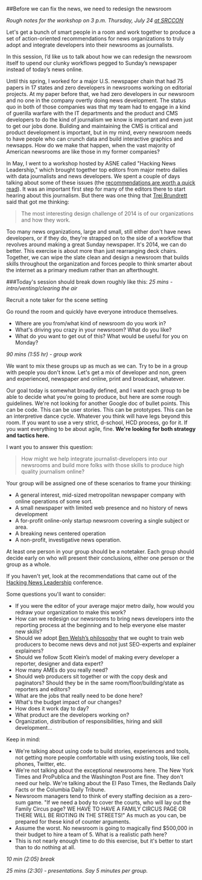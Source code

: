 ##Before we can fix the news, we need to redesign the newsroom

*Rough notes for the workshop on 3 p.m. Thursday, July 24 [at SRCCON](http://schedule.srccon.org/#_session-11)*

Let's get a bunch of smart people in a room and work together to produce a set of action-oriented recommendations for news organizations to truly adopt and integrate developers into their newsrooms as journalists.

In this session, I’d like us to talk about how we can redesign the newsroom itself to upend our clunky workflows pegged to Sunday’s newspaper instead of today’s news online. 

Until this spring, I worked for a major U.S. newspaper chain that had 75 papers in 17 states and zero developers in newsrooms working on editorial projects. At my paper before that, we had zero developers in our newsroom and no one in the company overtly doing news development. The status quo in both of those companies was that my team had to engage in a kind of guerilla warfare with the IT departments and the product and CMS developers to do the kind of journalism we know is important and even just to get our jobs done. Building and maintaining the CMS is critical and product development is important, but in my mind, every newsroom needs to have people who can crunch data and build interactive graphics and newsapps. How do we make that happen, when the vast majority of American newsrooms are like those in my former companies?

In May, I went to a workshop hosted by ASNE called "Hacking News Leadership," which brought together top editors from major metro dailies with data journalists and news developers. We spent a couple of days talking about some of these issues (the [recommendations are worth a quick read](http://bit.ly/1A7p0r8)). It was an important first step for many of the editors there to start hearing about this journalism. But there was one thing that [Trei Brundrett](https://twitter.com/ultracasual/status/462658533524123649) said that got me thinking:

> The most interesting design challenge of 2014 is of our organizations and how they work.

Too many news organizations, large and small, still either don't have news developers, or if they do, they're strapped on to the side of a workflow that revolves around making a great Sunday newspaper. It's 2014, we can do better. This exercise is about more than just rearranging deck chairs. Together, we can wipe the slate clean and design a newsroom that builds skills throughout the organization and forces people to think smarter about the internet as a primary medium rather than an afterthought.

###Today's session should break down roughly like this:
*25 mins - intro/venting/clearing the air*

Recruit a note taker for the scene setting

Go round the room and quickly have everyone introduce themselves. 

- Where are you from/what kind of newsroom do you work in?
- What's driving you crazy in your newsroom? What do you like?
- What do you want to get out of this? What would be useful for you on Monday?

*90 mins (1:55 hr) - group work*

We want to mix these groups up as much as we can. Try to be in a group with people you don't know. Let's get a mix of developer and non, green and experienced, newspaper and online, print and broadcast, whatever. 

Our goal today is somewhat broadly defined, and I want each group to be able to decide what you're going to produce, but here are some rough guidelines. We're not looking for another Google doc of bullet points. This can be code. This can be user stories. This can be prototypes. This can be an interpretive dance cycle. Whatever you think will have legs beyond this room. If you want to use a very strict, d-school, HCD process, go for it. If you want everything to be about agile, fine. **We're looking for both strategy and tactics here.** 

I want you to answer this question:

>How might we help integrate journalist-developers into our newsrooms and build more folks with those skills to produce high quality journalism online?

Your group will be assigned one of these scenarios to frame your thinking:
- A general interest, mid-sized metropolitan newspaper company with online operations of some sort. 
- A small newspaper with limited web presence and no history of news development
- A for-profit online-only startup newsroom covering a single subject or area.
- A breaking news centered operation
- A non-profit, investigative news operation.

At least one person in your group should be a notetaker. Each group should decide early on who will present their conclusions, either one person or the group as a whole.

If you haven't yet, look at the recommendations that came out of the [Hacking News Leadership](http://bit.ly/1kVq3ke) conference.

Some questions you'll want to consider:
* If you were the editor of your average major metro daily, how would you redraw your organization to make this work?
* How can we redesign our newsrooms to bring news developers into the reporting process at the beginning and to help everyone else master new skills? 
* Should we adopt [Ben Welsh’s philosophy](https://docs.google.com/a/tommeagher.com/presentation/d/1QdiQvVzUf1N7BkDZyo-XFgIQ8xqYWUR0de-BGaCijVQ/edit#slide=id.g17886bedb_010) that we ought to train web producers to become news devs and not just SEO-experts and explainer explainers? 
* Should we follow Scott Klein’s model of making every developer a reporter, designer and data expert?
* How many AMEs do you really need? 
* Should web producers sit together or with the copy desk and paginators? Should they be in the same room/floor/building/state as reporters and editors? 
* What are the jobs that really need to be done here?
* What's the budget impact of our changes?
* How does it work day to day?
* What product are the developers working on?
* Organization, distribution of responsibilities, hiring and skill development...


Keep in mind:
- We're talking about using code to build stories, experiences and tools, not getting more people comfortable with using existing tools, like cell phones, Twitter, etc.
- We're not talking about the exceptional newsrooms here. The New York Times and ProPublica and the Washington Post are fine. They don't need our help. We're talking about the El Paso Times, the Redlands Daily Facts or the Columbia Daily Tribune.
- Newsroom managers tend to think of every staffing decision as a zero-sum game. "If we need a body to cover the courts, who will lay out the Family Circus page? WE HAVE TO HAVE A FAMILY CIRCUS PAGE OR THERE WILL BE RIOTING IN THE STREETS!" As much as you can, be prepared for these kind of counter arguments.
- Assume the worst. No newsroom is going to magically find $500,000 in their budget to hire a team of 5. What is a realistic path here?
- This is not nearly enough time to do this exercise, but it's better to start than to do nothing at all.


*10 min (2:05) break*

*25 mins (2:30) - presentations. Say 5 minutes per group.*
